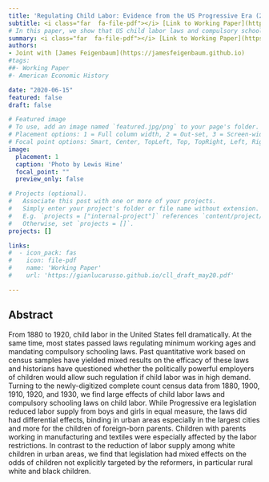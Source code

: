 ```yaml
---
title: 'Regulating Child Labor: Evidence from the US Progressive Era (2020)'
subtitle: <i class="far  fa-file-pdf"></i> [Link to Working Paper](https://gianlucarusso.github.io/cll_draft_may20.pdf) <hr>
# In this paper, we show that US child labor laws and compulsory schooling laws did reduce child labor rates
summary: <i class="far  fa-file-pdf"></i> [Link to Working Paper](https://gianlucarusso.github.io/cll_draft_may20.pdf) <br>
authors:
- Joint with [James Feigenbaum](https://jamesfeigenbaum.github.io)
#tags:
##- Working Paper
#- American Economic History

date: "2020-06-15"
featured: false
draft: false

# Featured image
# To use, add an image named `featured.jpg/png` to your page's folder.
# Placement options: 1 = Full column width, 2 = Out-set, 3 = Screen-width
# Focal point options: Smart, Center, TopLeft, Top, TopRight, Left, Right, BottomLeft, Bottom, BottomRight
image:
  placement: 1
  caption: 'Photo by Lewis Hine'
  focal_point: ""
  preview_only: false

# Projects (optional).
#   Associate this post with one or more of your projects.
#   Simply enter your project's folder or file name without extension.
#   E.g. `projects = ["internal-project"]` references `content/project/deep-learning/index.md`.
#   Otherwise, set `projects = []`.
projects: []

links:
#  - icon_pack: fas
#    icon: file-pdf
#    name: 'Working Paper'
#    url: 'https://gianlucarusso.github.io/cll_draft_may20.pdf'

---
```



## Abstract
From 1880 to 1920, child labor in the United States fell dramatically. At the same time, most states passed laws regulating minimum working ages and mandating compulsory schooling laws. Past quantitative work based on census samples have yielded mixed results on the efficacy of these laws and historians have questioned whether the politically powerful employers of children would allow such regulation if child labor was in high demand. Turning to the newly-digitized complete count census data from 1880, 1900, 1910, 1920, and 1930, we find large effects of child labor laws and compulsory schooling laws on child labor. While Progressive era legislation reduced labor supply from boys and girls in equal measure, the laws did had differential effects, binding in urban areas especially in the largest cities and more for the children of foreign-born parents. Children with parents working in manufacturing and textiles were especially affected by the labor restrictions.
In contrast to the reduction of labor supply among white children in urban areas, we find that legislation had mixed effects on the odds of children not explicitly targeted by the reformers, in particular rural white and black children.
